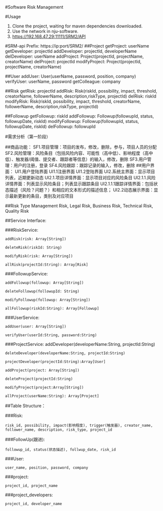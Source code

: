 #Software Risk Management

#Usage
1. Clone the project, waiting for maven dependencies downloaded.
2. Use the network in nju-software.
3. https://192.168.47.29:11111/SRM2/API

#SRM-api
Prefix: https://ip:port/SRM2/
##Project
    getProject: userName
    getDeveloper: projectId
    addDeveloper: projectId, developerName
    delDeveloper: userName
    addProject: Project(projectId, projectName, creatorName)
    delProject: projectId
    modifyProject: Project(projectId, projectName, creatorName)

##User
    addUser: User(userName, password, position, company)
    verifyUser: userName, password
    getColleague: company
    
##Risk
    getRisk: projectId
    addRisk: Risk(riskId, possibility, impact, threshold, 
    creatorName, followerName, description,riskType, projectId)
    delRisk: riskId
    modifyRisk: Risk(riskId, possibility, impact, threshold, 
    creatorName, followerName, description,riskType, projectId)

##Followup
    getFollowup: riskId
    addFollowup: Followup(followupId, status, followupDate, riskId)
    modifyFollowup: Followup(followupId, status, followupDate, riskId)
    delFollowup: followupId

#需求分析（第一阶段）

##商品功能：
	SF1.项目管理：项目的发布，修改，删除，参与，项目人员的分配
	SF2.风险管理：风险条目（包括风险内容、可能性（高中低）、影响程度（高中低）、触发器/阈值、提交者、跟踪者等信息）的输入，修改，删除
    SF3.用户管理：用户的注册，登录
    SF4.风险跟踪：跟踪记录的输入，修改，删除
##用户界面：
	UI1.用户登陆界面
		UI1.1注册界面
		UI1.2登陆界面
	UI2.系统主界面：显示项目列表，近期更新动态
        UI2.1.项目详情界面：显示项目对应的风险条目
			UI2.1.1.风险详情界面：列表显示风险条目；列表显示跟踪条目
			UI2.1.1.1跟踪详情界面：包括状态描述（风险？问题？）和相应的文本形式的描述信息；
		UI2.2动态展示界面：显示最新更新的条目，类别及对应项目
		
##Risk Type
    Management Risk, Legal Risk, Business Risk, Technical Risk, Quality Risk



##Service Interface:

###RiskService:

    addRisk(risk: Array[String])

    deleteRisk(riskId: String)

    modifyRisk(risk: Array[String])

    allRisk(projectId:String): Array[Risk]


###FollowupService:

    addFollowup(followup: Array[String])
   
    deleteFollowup(followupId: String)
    
    modifyFollowup(followup: Array[String])
    
    allFollowup(riskId:String): Array[Followup]

###UserService:

    addUser(user: Array[String])
    
    verifyUser(userId:String, password:String)

###ProjectService:
    addDeveloper(developerName:String, projectId:String)
    
    deleteDeveloper(developerName:String, projectId:String)
    
    projectDeveloper(projectId:String):Array[User]
    
    addProject(project: Array[String])
    
    deleteProject(projectId:String)
    
    modifyProject(project:Array[String])
    
    allProject(userName:String): Array[Project]
    

##Table Structure：

###Risk: 

    risk_id, possibility, impact(影响程度), trigger(触发器), creator_name, 
    follower_name, description, risk_type, project_id

###FollowUp(跟进): 

    followup_id, status(状态描述), follwup_date, risk_id

###User: 

    user_name, position, password, company

###project: 

    project_id, project_name

###project_developers: 

    project_id, developer_name
